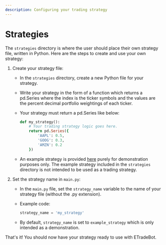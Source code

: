 ```yaml
---
description: Configuring your trading strategy
---
```


# Strategies

The `strategies` directory is where the user should place their own strategy file, written in Python. Here are the steps to create and use your own strategy:

1. Create your strategy file:
   * In the `strategies` directory, create a new Python file for your strategy.
   * Write your strategy in the form of a function which returns a pd.Series where the index is the ticker symbols and the values are the percent decimal portfolio weightings of each ticker.
   *   Your strategy must return a pd.Series like below:

       ```ruby
       def my_strategy():
           # Your trading strategy logic goes here. 
           return pd.Series({
               'AAPL': 0.5,
               'GOOG': 0.3,
               'AMZN': 0.2
           })
       ```
   * An example strategy is provided [here](../strategies/example\_strategy.py) purely for demonstration purposes only. The example strategy included in the `strategies` directory is not intended to be used as a trading strategy.&#x20;
2. Set the strategy name in `main.py`:
   * In the `main.py` file, set the `strategy_name` variable to the name of your strategy file (without the .py extension).
   *   Example code:

       ```python
       strategy_name = 'my_strategy'
       ```
   * By default, `strategy_name` is set to `example_strategy` which is only intended as a demonstration.&#x20;

That's it! You should now have your strategy ready to use with ETradeBot.
